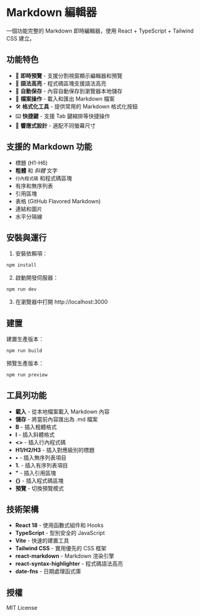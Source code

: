 # Markdown 編輯器

一個功能完整的 Markdown 即時編輯器，使用 React + TypeScript + Tailwind CSS 建立。

## 功能特色

- 📝 **即時預覽** - 支援分割視窗顯示編輯器和預覽
- 🎨 **語法高亮** - 程式碼區塊支援語法高亮
- 💾 **自動保存** - 內容自動保存到瀏覽器本地儲存
- 📂 **檔案操作** - 載入和匯出 Markdown 檔案
- 🛠️ **格式化工具** - 提供常用的 Markdown 格式化按鈕
- ⌨️ **快捷鍵** - 支援 Tab 鍵縮排等快捷操作
- 📱 **響應式設計** - 適配不同螢幕尺寸

## 支援的 Markdown 功能

- 標題 (H1-H6)
- **粗體** 和 *斜體* 文字
- `行內程式碼` 和程式碼區塊
- 有序和無序列表
- 引用區塊
- 表格 (GitHub Flavored Markdown)
- 連結和圖片
- 水平分隔線

## 安裝與運行

1. 安裝依賴項：
```bash
npm install
```

2. 啟動開發伺服器：
```bash
npm run dev
```

3. 在瀏覽器中打開 http://localhost:3000

## 建置

建置生產版本：
```bash
npm run build
```

預覽生產版本：
```bash
npm run preview
```

## 工具列功能

- **載入** - 從本地檔案載入 Markdown 內容
- **儲存** - 將當前內容匯出為 .md 檔案
- **B** - 插入粗體格式
- **I** - 插入斜體格式
- **<>** - 插入行內程式碼
- **H1/H2/H3** - 插入對應級別的標題
- **•** - 插入無序列表項目
- **1.** - 插入有序列表項目
- **"** - 插入引用區塊
- **{}** - 插入程式碼區塊
- **預覽** - 切換預覽模式

## 技術架構

- **React 18** - 使用函數式組件和 Hooks
- **TypeScript** - 型別安全的 JavaScript
- **Vite** - 快速的建置工具
- **Tailwind CSS** - 實用優先的 CSS 框架
- **react-markdown** - Markdown 渲染引擎
- **react-syntax-highlighter** - 程式碼語法高亮
- **date-fns** - 日期處理函式庫

## 授權

MIT License
